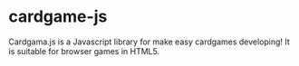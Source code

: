 # cardgame-js
Cardgama.js is a Javascript library for make easy cardgames developing! It is suitable for browser games in HTML5.
